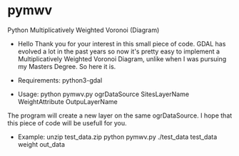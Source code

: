 # pymwv
Python Multiplicatively Weighted Voronoi (Diagram)

- Hello
Thank you for your interest in this small piece of code. GDAL has evolved a lot in the past years so now it's pretty easy to implement a Multiplicatively Weighted Voronoi Diagram, unlike when I was pursuing my Masters Degree. So here it is.

- Requirements: 
python3-gdal

- Usage:
python pymwv.py ogrDataSource SitesLayerName WeightAttribute OutpuLayerName

The program will create a new layer on the same ogrDataSource. I hope that this piece of code will be usefull for you.

- Example:
unzip test_data.zip
python pymwv.py ./test_data test_data weight out_data



